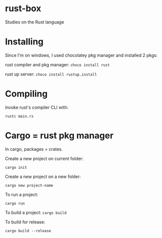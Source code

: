 # rust-box
Studies on the Rust language

# Installing
Since I'm on windows, I used chocolatey pkg manager and installed 2 pkgs:

rust compiler and pkg manager:
`choco install rust`

rust up server:
`choco install rustup.install`

# Compiling
Invoke rust's compiler CLI with:

`rustc main.rs`

# Cargo = rust pkg manager
In cargo, packages = crates.

Create a new project on current folder:

`cargo init`

Create a new project on a new folder:

`cargo new project-name`

To run a project:

`cargo run`

To build a project:
`cargo build`

To build for release:

`cargo build --release`

